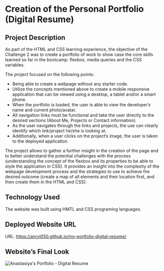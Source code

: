 # Creation of the Personal Portfolio (Digital Resume)
## Project Description
As part of the HTML and CSS learning experience, the objective of the Challenge 2 was to create a portfolio of work to show case the core skills learned so far in the bootcamp: flexbox, media queries and the CSS variables. 

The project focused on the following points:
-	Being able to create a webpage without any starter code.
-	Utilize the concepts mentioned above to create a mobile responsive application that can be viewed using a desktop, a tablet and/or a smart phone.
-	When the portfolio is loaded, the user is able to view the developer’s name and current photo/avatar.
-	All navigation links must be functional and take the user directly to the desired sections (About Me, Projects or Contact information).
-	As the user navigates through the links and projects, the use can clearly identify which link/project he/she is looking at. 
-	Additionally, when a user clicks on the project’s image, the user is taken to the deployed application. 

The project allows to gather a further insight in the creation of the page and to better understand the potential challenges with the process (understanding the concept of the flexbox and its properties to be able to style the application in CSS). It provides an insight into the complexity of the webpage development process and the strategies to use to achieve the desired outcome (create a map of all elements and their location first, and then create them in the HTML and CSS). 
## Technology Used
The website was built using HMTL and CSS programing languages.
## Deployed Website URL
URL:   https://anryl050.github.io/my-portfolio-digital-resume/
## Website’s Final Look
![Anastasiya's Portfolio - Digital Resume](https://user-images.githubusercontent.com/118693401/211435426-eb2f303a-800d-461d-b885-a81a85d76aed.png)
